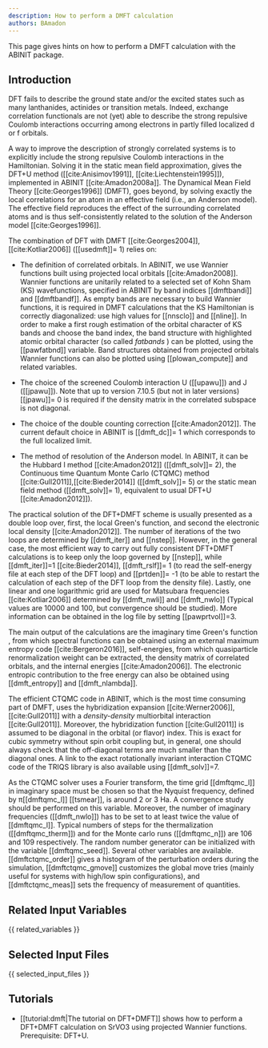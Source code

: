 ```yaml
---
description: How to perform a DMFT calculation
authors: BAmadon
---
```

<!--- This is the source file for this topics. Can be edited. -->

This page gives hints on how to perform a DMFT calculation with the ABINIT package.

## Introduction

DFT fails to describe the ground state and/or the excited states such as many
lanthanides, actinides or transition metals. Indeed, exchange correlation
functionals are not (yet) able to describe the strong repulsive Coulomb
interactions occurring among electrons in partly filled localized d or f
orbitals.

A way to improve the description of strongly correlated systems is to
explicitly include the strong repulsive Coulomb interactions in the
Hamiltonian. Solving it in the static mean field approximation, gives the
DFT+U method ([[cite:Anisimov1991]], [[cite:Liechtenstein1995]]), implemented
in ABINIT [[cite:Amadon2008a]]. The Dynamical Mean Field Theory
[[cite:Georges1996]] (DMFT), goes beyond, by solving exactly the local
correlations for an atom in an effective field (i.e., an Anderson model). The
effective field reproduces the effect of the surrounding correlated atoms and
is thus self-consistently related to the solution of the Anderson model
[[cite:Georges1996]].

The combination of DFT with DMFT [[cite:Georges2004]], [[cite:Kotliar2006]]
([[usedmft]]= 1) relies on:

* The definition of correlated orbitals. In ABINIT, we use Wannier functions built using projected local orbitals 
  [[cite:Amadon2008]]. Wannier functions are unitarily related to a selected set of Kohn Sham (KS) wavefunctions, 
  specified in ABINIT by band indices [[dmftbandi]] and [[dmftbandf]]. As empty bands are necessary 
  to build Wannier functions, it is required in DMFT calculations that the KS Hamiltonian is correctly diagonalized: 
  use high values for [[nnsclo]] and [[nline]]. In order to make a first rough estimation of the orbital character 
  of KS bands and choose the band index, the band structure with highlighted atomic orbital character 
  (so called *fatbands* ) can be plotted, using the [[pawfatbnd]] variable. 
  Band structures obtained from projected orbitals Wannier functions can also be plotted using 
  [[plowan_compute]] and related variables. 

* The choice of the screened Coulomb interaction U ([[upawu]]) and J ([[jpawu]]). Note that up to version 7.10.5 (but not in later versions) [[jpawu]]= 0 is required if the density matrix in the correlated subspace is not diagonal.

* The choice of the double counting correction [[cite:Amadon2012]]. The current default choice in ABINIT is [[dmft_dc]]= 1 which corresponds to the full localized limit.

* The method of resolution of the Anderson model. In ABINIT, it can be the Hubbard I method 
  [[cite:Amadon2012]] ([[dmft_solv]]= 2), the Continuous time Quantum Monte Carlo (CTQMC) method 
  [[cite:Gull2011]],[[cite:Bieder2014]] ([[dmft_solv]]= 5) or the static mean field method ([[dmft_solv]]= 1), 
  equivalent to usual DFT+U [[cite:Amadon2012]]).

The practical solution of the DFT+DMFT scheme is usually presented as a double
loop over, first, the local Green's function, and second the electronic local
density [[cite:Amadon2012]]. The number of iterations of the two loops are
determined by [[dmft_iter]] and [[nstep]]. However, in the general case, the
most efficient way to carry out fully consistent DFT+DMFT calculations is to
keep only the loop governed by [[nstep]], while [[dmft_iter]]=1
[[cite:Bieder2014]], [[dmft_rslf]]= 1 (to read the self-energy file at each
step of the DFT loop) and [[prtden]]= -1 (to be able to restart the
calculation of each step of the DFT loop from the density file). Lastly, one
linear and one logarithmic grid are used for Matsubara frequencies
[[cite:Kotliar2006]] determined by [[dmft_nwli]] and [[dmft_nwlo]] (Typical
values are 10000 and 100, but convergence should be studied). More information
can be obtained in the log file by setting [[pawprtvol]]=3.

The main output of the calculations are the imaginary time Green's function ,
from which spectral functions can be obtained using an external maximum
entropy code [[cite:Bergeron2016]], self-energies, from which quasiparticle
renormalization weight can be extracted, the density matrix of correlated
orbitals, and the internal energies [[cite:Amadon2006]]. The electronic
entropic contribution to the free energy can also be obtained using
[[dmft_entropy]] and [[dmft_nlambda]].

The efficient CTQMC code in ABINIT, which is the most time consuming part of
DMFT, uses the hybridization expansion [[cite:Werner2006]], [[cite:Gull2011]]
with a _density-density_ multiorbital interaction [[cite:Gull2011]]. Moreover,
the hybridization function [[cite:Gull2011]] is assumed to be diagonal in the
orbital (or flavor) index. This is exact for cubic symmetry without spin orbit
coupling but, in general, one should always check that the off-diagonal terms
are much smaller than the diagonal ones. A link to the exact rotationally
invariant interaction CTQMC code of the TRIQS library is also available using
[[dmft_solv]]=7.

As the CTQMC solver uses a Fourier transform, the time grid [[dmftqmc_l]] in
imaginary space must be chosen so that the Nyquist frequency, defined by
π[[dmftqmc_l]] [[tsmear]], is around 2 or 3 Ha. A convergence study should
be performed on this variable. Moreover, the number of imaginary frequencies
([[dmft_nwlo]]) has to be set to at least twice the value of [[dmftqmc_l]].
Typical numbers of steps for the thermalization ([[dmftqmc_therm]]) and for
the Monte carlo runs ([[dmftqmc_n]]) are 106 and 109 respectively. The random
number generator can be initialized with the variable [[dmftqmc_seed]].
Several other variables are available. [[dmftctqmc_order]] gives a histogram
of the perturbation orders during the simulation, [[dmftctqmc_gmove]]
customizes the global move tries (mainly useful for systems with high/low spin
configurations), and [[dmftctqmc_meas]] sets the frequency of measurement of
quantities.



## Related Input Variables

{{ related_variables }}

## Selected Input Files

{{ selected_input_files }}

## Tutorials

* [[tutorial:dmft|The tutorial on DFT+DMFT]] shows how to perform a DFT+DMFT calculation on SrVO3 using projected Wannier functions. Prerequisite: DFT+U.

